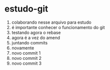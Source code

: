 # estudo-git

1. colaborando nesse arquivo para estudo
2. é importante conhecer o funcionamento do git 
3. testando agora o rebase
4. agora é a vez do amend
5. juntando commits
6. novamente
7. novo commit 1
8. novo commit 2
9. novo commit 3
